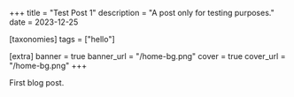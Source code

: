 +++
title = "Test Post 1"
description = "A post only for testing purposes."
date = 2023-12-25

[taxonomies]
tags = ["hello"]

[extra]
banner = true
banner_url = "/home-bg.png"
cover = true
cover_url = "/home-bg.png"
+++

First blog post.
